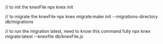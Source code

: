 // to init the knexFile
npx knex init

// to migrate the knexFile
npx knex migrate:make init --migrations-directory db/migrations

// to run the migration latest, need to know this command fully
npx knex migrate:latest --knexfile db/knexFile.js
